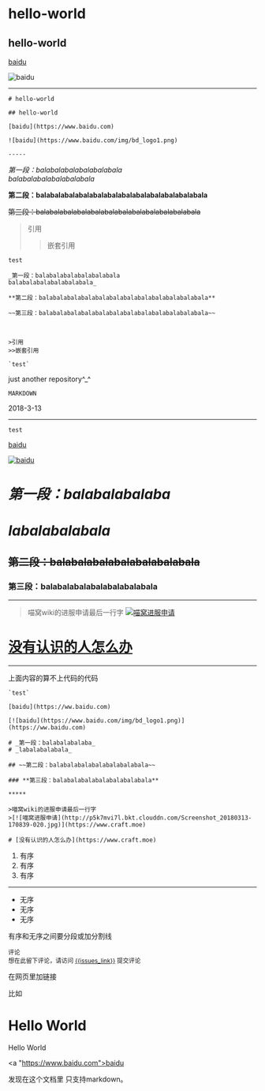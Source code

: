 # hello-world

## hello-world

[baidu](https://www.baidu.com)

![baidu](https://www.baidu.com/img/bd_logo1.png)

-----

    # hello-world
    
    ## hello-world
    
    [baidu](https://www.baidu.com)
    
    ![baidu](https://www.baidu.com/img/bd_logo1.png)
    
    -----

_第一段：balabalabalabalabalabala  
balabalabalabalabalabala_

**第二段：balabalabalabalabalabalabalabalabalabalabalabala**

~~第三段：balabalabalabalabalabalabalabalabalabalabalabala~~



>引用
>>嵌套引用

`test`


    _第一段：balabalabalabalabalabala  
    balabalabalabalabalabala_

    **第二段：balabalabalabalabalabalabalabalabalabalabalabala**

    ~~第三段：balabalabalabalabalabalabalabalabalabalabalabala~~



    >引用
    >>嵌套引用

    `test`






just another repository^_^

`MARKDOWN`

2018-3-13

-------

`test`

[baidu](https://ww.baidu.com)

[![baidu](https://www.baidu.com/img/bd_logo1.png)](https://ww.baidu.com)

# _第一段：balabalabalaba_  
# _labalabalabala_

## ~~第二段：balabalabalabalabalabalabala~~

### **第三段：balabalabalabalabalabalabala**

*****

>喵窝wiki的进服申请最后一行字
>[![喵窝进服申请](http://p5k7mvi7l.bkt.clouddn.com/Screenshot_20180313-170839-020.jpg)](https://www.craft.moe)

# [没有认识的人怎么办](https://www.craft.moe)

*****

上面内容的算不上代码的代码

    `test`
    
    [baidu](https://ww.baidu.com)
    
    [![baidu](https://www.baidu.com/img/bd_logo1.png)](https://ww.baidu.com)
    
    # _第一段：balabalabalaba_  
    # _labalabalabala_
    
    ## ~~第二段：balabalabalabalabalabalabala~~
    
    ### **第三段：balabalabalabalabalabalabala**
    
    *****
    
    >喵窝wiki的进服申请最后一行字
    >[![喵窝进服申请](http://p5k7mvi7l.bkt.clouddn.com/Screenshot_20180313-170839-020.jpg)](https://www.craft.moe)
    
    # [没有认识的人怎么办](https://www.craft.moe)
    

1. 有序
2. 有序
3. 有序

***

+ 无序
+ 无序
+ 无序

有序和无序之间要分段或加分割线

<style>
.gc-comments {font-size: 12px;}
</style>
<script src="http://nimojs.github.io/github-comments/gc.js"></script>
<div class="gc-comments" data-repos="nimojs/github-comments" data-issues="1" >
    <div class="gc-comments-title">
        评论
    </div>
    <div class="gc-comments-info">
        想在此留下评论，请访问 <a href="{{issues_link}}">{{issues_link}}</a> 提交评论
    </div>
</div>

在网页里加链接

比如
<html>

<body>


<h1>Hello World</h1>


<p>Hello World</p>

<a "https://www.baidu.com">baidu</a>

</body>

</html>



发现在这个文档里 只支持markdown。
